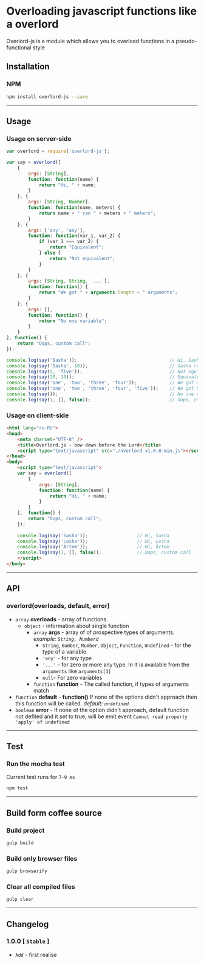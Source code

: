 # Overloading javascript functions like a overlord 
Overlord-js is a module which allows you to overload functions in a pseudo-functional style

## Installation
### NPM
```sh
npm install overlord-js --save
```

------------------------------------

## Usage
### Usage on server-side
```js
var overlord = require('overlord-js');

var say = overlord([
    {
        args: [String],
        function: function(name) {
            return "Hi, " + name;
        }
    }, {
        args: [String, Number],
        function: function(name, meters) {
            return name + " ran " + meters + " meters";
        }
    }, {
        args: ['any', 'any'],
        function: function(var_1, var_2) {
            if (var_1 === var_2) {
                return "Equivalent";
            } else {
                return "Not equivalent";
            }
        }
    }, {
        args: [String, String, '...'],
        function: function() {
            return "We got " + arguments.length + " arguments";
        }
    }, {
        args: [],
        function: function() {
            return "No one variable";
        }
    }
], function() {
    return "Oops, custom call";
});

console.log(say('Sasha'));                                  // Hi, Sasha
console.log(say('Sasha', 10));                              // Sasha ran 10 meters
console.log(say(5, 'five'));                                // Not equivalent
console.log(say(10, 10));                                   // Equivalent
console.log(say('one', 'two', 'three', 'four'));            // We got 4 arguments
console.log(say('one', 'two', 'three', 'four', 'five'));    // We got 5 arguments
console.log(say());                                         // No one variable
console.log(say(1, [], false));                             // Oops, custom call
```

### Usage on client-side
```html
<html lang="ru-RU">
<head>
    <meta charset="UTF-8" />
    <title>Overlord.js - bow down before the Lord</title>
    <script type="text/javascript" src="./overlord-v1.0.0-min.js"></script>
</head>
<body>
    <script type="text/javascript">
    var say = overlord([
        {
            args: [String],
            function: function(name) {
                return "Hi, " + name;
            }
        }
    ],  function() {
        return "Oops, custom call";
    });
    
    console.log(say('Sasha'));                  // Hi, Sasha
    console.log(say('Lesha'));                  // Hi, Lesha
    console.log(say('Artem'));                  // Hi, Artem
    console.log(say(1, [], false));             // Oops, custom call
    </script>
</body>
```

------------------------------------

## API
### overlord(overloads, default, error)
* `array` **overloads** - array of functions.
    * `object` - information about single function
        * `array` **args** - array of of prospective types of arguments. _example: `String, Numberd`_
            * `String`, `Bumber`, `Mumber`, `Object`, `Function`, `Undefined` - for the type of a variable
            * `'any'` - for any type
            * `'...'` - for zero or more any type. In It is available from the `arguments` like `arguments[3]`
            * `null`- For zero variables 
        * `function` **function** - The called function, if types of arguments match
* `function` **default** - **function()** If none of the options didn't approach then this function will be called. _default: `undefined`_
* `boolean` **error** - If none of the option didn't approach, default function not defited and it set to true, will be emit event `Cannot read property 'apply' of undefined`

------------------------------------

## Test
### Run the mocha test
Current test runs for `7-9 ms`
```sh
npm test
```

------------------------------------

## Build form coffee source
### Build project
```sh
gulp build
```
### Build only browser files
```sh
gulp browserify
```
### Clear all compiled files
```sh
gulp clear
```

------------------------------------

## Changelog
### 1.0.0 [ `Stable` ]
* `Add` - first realise

